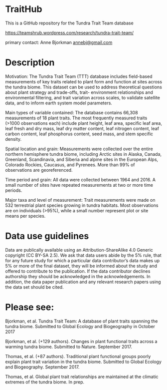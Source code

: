 # TraitHub
This is a GitHub repository for the Tundra Trait Team database

https://teamshrub.wordpress.com/research/tundra-trait-team/

primary contact: Anne Bjorkman <annebj@gmail.com>

# Description
Motivation: The Tundra Trait Team (TTT) database includes field-based measurements of key traits related to plant form and function at 
sites across the tundra biome. This dataset can be used to address theoretical questions about plant strategy and trade-offs, trait-
environment relationships and environmental filtering, and trait variation across scales, to validate satellite data, and to inform earth 
system model parameters. 

Main types of variable contained: The database contains 66,308 measurements of 18 plant traits. The most frequently measured traits (>1000 
observations each) include plant height, leaf area, specific leaf area, leaf fresh and dry mass, leaf dry matter content, leaf nitrogen 
content, leaf carbon content, leaf phosphorus content, seed mass, and stem specific density.

Spatial location and grain: Measurements were collected over the entire northern hemisphere tundra biome, including Arctic sites in Alaska, 
Canada, Greenland, Scandinavia, and Siberia and alpine sites in the European Alps, Colorado Rockies, Caucasus, and Pyrenees. More than 99% 
of observations are georeferenced. 

Time period and grain: All data were collected between 1964 and 2016. A small number of sites have repeated measurements at two or more 
time periods.

Major taxa and level of measurement: Trait measurements were made on 532 terrestrial plant species growing in tundra habitats. Most 
observations are on individuals (>95%), while a small number represent plot or site means per species.

# Data use guidelines
Data are publically available using an Attribution-ShareAlike 4.0 Generic copyright (CC BY-SA 2.5).  We ask that data users abide by the 
5% rule, that for any future study for which a particular data contributor’s data makes up 5% or more of the final dataset, they will be 
informed about the study and offered to contribute to the publication. If the data contributor declines authorship they should be 
acknowledged in the acknowledgements. In addition, the data paper publication and any relevant research papers using the data set should 
be cited.

# Please see:
Bjorkman, et al. Tundra Trait Team: A database of plant traits spanning the tundra biome. Submitted to Global Ecology and Biogeography 
in October 2017

Bjorkman, et al. (+129 authors). Changes in plant functional traits across a warming tundra biome. Submitted to Nature. September 2017.

Thomas, et al. (+87 authors). Traditional plant functional groups poorly explain plant trait variation in the tundra biome. Submitted to 
Global Ecology and Biogeography. September 2017.

Thomas, et al. Global plant trait relationships are maintained at the climatic extremes of the tundra biome. In prep.
